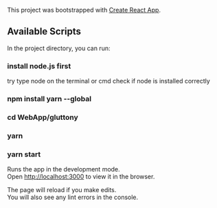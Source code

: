 This project was bootstrapped with [Create React App](https://github.com/facebook/create-react-app).

## Available Scripts

In the project directory, you can run:

### install node.js first
try type node on the terminal or cmd check if node is installed correctly

### npm install yarn --global

### cd WebApp/gluttony

### yarn

### yarn start
 
Runs the app in the development mode.<br>
Open [http://localhost:3000](http://localhost:3000) to view it in the browser.

The page will reload if you make edits.<br>
You will also see any lint errors in the console.


